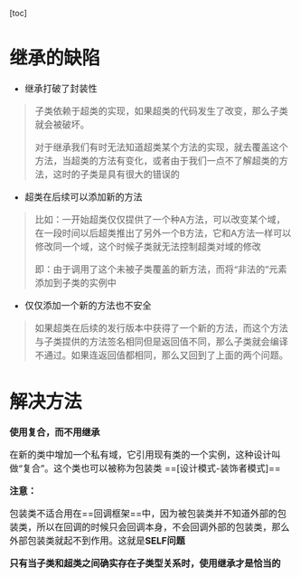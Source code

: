 [toc]

<font size = "3">

# 继承的缺陷
- 继承打破了封装性

> 子类依赖于超类的实现，如果超类的代码发生了改变，那么子类就会被破坏。
> 
> 对于继承我们有时无法知道超类某个方法的实现，就去覆盖这个方法，当超类的方法有变化，或者由于我们一点不了解超类的方法，这时的子类是具有很大的错误的

- 超类在后续可以添加新的方法
> 比如：一开始超类仅仅提供了一个种A方法，可以改变某个域，在一段时间以后超类推出了另外一个B方法，它和A方法一样可以修改同一个域，这个时候子类就无法控制超类对域的修改
> 
> 即：由于调用了这个未被子类覆盖的新方法，而将“非法的”元素添加到子类的实例中

- 仅仅添加一个新的方法也不安全
> 如果超类在后续的发行版本中获得了一个新的方法，而这个方法与子类提供的方法签名相同但是返回值不同，那么子类就会编译不通过。如果连返回值都相同，那么又回到了上面的两个问题。
# 解决方法
**使用复合，而不用继承**

在新的类中增加一个私有域，它引用现有类的一个实例，这种设计叫做“复合”。这个类也可以被称为包装类 ==[设计模式-装饰者模式]==

**注意：**

包装类不适合用在==回调框架==中，因为被包装类并不知道外部的包装类，所以在回调的时候只会回调本身，不会回调外部的包装类，那么外部包装类就起不到作用。这就是**SELF问题**

**只有当子类和超类之间确实存在子类型关系时，使用继承才是恰当的**
</font>